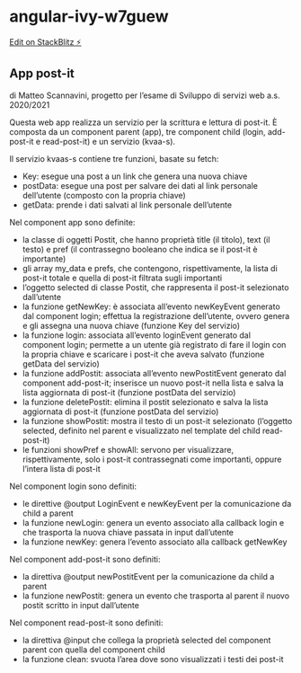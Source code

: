 # angular-ivy-w7guew

[Edit on StackBlitz ⚡️](https://stackblitz.com/edit/angular-ivy-w7guew)

## App post-it
di Matteo Scannavini, progetto per l’esame di Sviluppo di servizi web a.s. 2020/2021 

Questa web app realizza un servizio per la scrittura e lettura di post-it. 
È composta da un component parent (app), tre component child (login, add-post-it e read-post-it) e un servizio (kvaa-s).

Il servizio kvaas-s contiene tre funzioni, basate su fetch: 
* Key: esegue una post a un link che genera una nuova chiave 
* postData: esegue una post per salvare dei dati al link personale dell’utente (composto con la propria chiave)
* getData: prende i dati salvati al link personale dell’utente

Nel component app sono definite:
* la classe di oggetti Postit, che hanno proprietà title (il titolo), text (il testo) e pref (il contrassegno booleano che indica se il post-it è importante)
* gli array my_data e prefs, che contengono, rispettivamente, la lista di post-it totale e quella di post-it filtrata sugli importanti
* l’oggetto selected di classe Postit, che rappresenta il post-it selezionato dall’utente
* la funzione getNewKey: è associata all’evento newKeyEvent generato dal component login; effettua la registrazione dell’utente, ovvero genera e gli assegna una nuova chiave (funzione Key del servizio)
* la funzione login: associata all’evento loginEvent generato dal component login; permette a un utente già registrato di fare il login con la propria chiave e scaricare i post-it che aveva salvato (funzione getData del servizio)
* la funzione addPostit: associata all’evento newPostitEvent generato dal component add-post-it; inserisce un nuovo post-it nella lista e salva la lista aggiornata di post-it  (funzione postData del servizio)
* la funzione deletePostit: elimina il postit selezionato e salva la lista aggiornata di post-it (funzione postData del servizio)
* la funzione showPostit: mostra il testo di un post-it selezionato (l’oggetto selected, definito nel parent e visualizzato nel template del child read-post-it) 
* le funzioni showPref e showAll: servono per visualizzare, rispettivamente, solo i post-it contrassegnati come importanti, oppure l’intera lista di post-it

Nel component login sono definiti:
* le direttive @output LoginEvent e newKeyEvent per la comunicazione da child a parent
* la funzione newLogin: genera un evento associato alla callback login e che trasporta la nuova chiave passata in input dall’utente
* la funzione newKey: genera l’evento associato alla callback getNewKey

Nel component add-post-it sono definiti:
* la direttiva @output newPostitEvent per la comunicazione da child a parent
* la funzione newPostit: genera un evento che trasporta al parent il nuovo postit scritto in input dall’utente 

Nel component read-post-it sono definiti:
* la direttiva @input che collega la proprietà selected del component parent con quella del component child
* la funzione clean: svuota l’area dove sono visualizzati i testi dei post-it 


